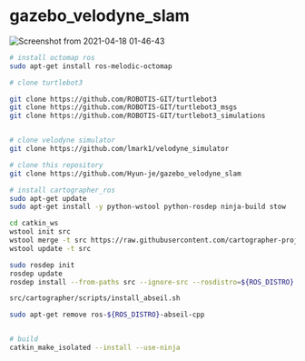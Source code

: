 # gazebo_velodyne_slam

![Screenshot from 2021-04-18 01-46-43](https://user-images.githubusercontent.com/7419790/115120353-fb75df80-9fe7-11eb-98bb-68dc55578f34.png)

``` sh
# install octomap ros
sudo apt-get install ros-melodic-octomap

# clone turtlebot3

git clone https://github.com/ROBOTIS-GIT/turtlebot3
git clone https://github.com/ROBOTIS-GIT/turtlebot3_msgs
git clone https://github.com/ROBOTIS-GIT/turtlebot3_simulations


# clone velodyne simulator
git clone https://github.com/lmark1/velodyne_simulator

# clone this repository
git clone https://github.com/Hyun-je/gazebo_velodyne_slam

# install cartographer_ros
sudo apt-get update
sudo apt-get install -y python-wstool python-rosdep ninja-build stow

cd catkin_ws
wstool init src
wstool merge -t src https://raw.githubusercontent.com/cartographer-project/cartographer_ros/master/cartographer_ros.rosinstall
wstool update -t src

sudo rosdep init
rosdep update
rosdep install --from-paths src --ignore-src --rosdistro=${ROS_DISTRO} -y

src/cartographer/scripts/install_abseil.sh

sudo apt-get remove ros-${ROS_DISTRO}-abseil-cpp


# build
catkin_make_isolated --install --use-ninja
```
